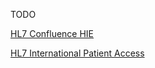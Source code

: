 TODO

[HL7 Confluence HIE](https://confluence.hl7.org/spaces/GP/pages/144983310/HL7+FHIR+Multi-domain+HIE+Architecture)

[HL7 International Patient Access](https://build.fhir.org/ig/HL7/fhir-ipa/)
